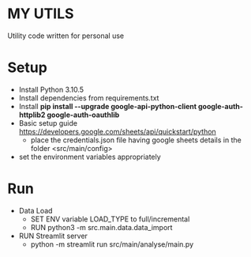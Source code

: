 # MY UTILS
Utility code written for personal use

# Setup
- Install Python 3.10.5
- Install dependencies from requirements.txt
- Install **pip install --upgrade google-api-python-client google-auth-httplib2 google-auth-oauthlib**
- Basic setup guide https://developers.google.com/sheets/api/quickstart/python
  - place the credentials.json file having google sheets details in the folder <src/main/config>
- set the environment variables appropriately

# Run
- Data Load
  - SET ENV variable LOAD_TYPE to full/incremental
  - RUN python3 -m src.main.data.data_import
- RUN Streamlit server
  - python -m streamlit run src/main/analyse/main.py
